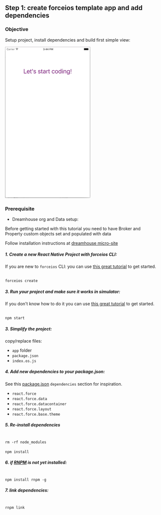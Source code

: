## Step 1: create forceios template app and add dependencies

### Objective

Setup project, install dependencies and build first simple view:

![iOS Screenshot](/tutorial/README_FILES/step1.png?raw=true)

### Prerequisite

* Dreamhouse org and Data setup:

Before getting started with this tutorial you need to have Broker and Property custom objects set and populated with data

Follow installation instructions at [dreamhouse micro-site](http://dreamhouse-site.herokuapp.com/installation/)


##### 1. Create a new React Native Project with forceios CLI:

If you are new to `forceios` CLI: you can use [this great tutorial](http://rajaraodv.github.io/salesforce-react-native-tutorial/) to get started.

  ```

  forceios create

  ```

##### 3. Run your project and make sure it works in simulator:

If you don't know how to do it you can use [this great tutorial](http://rajaraodv.github.io/salesforce-react-native-tutorial/) to get started.

  ```

  npm start

  ```

##### 3. Simplify the project:

copy/replace files: 
* `app` folder
* `package.json`
* `index.os.js` 

##### 4. Add new dependencies to your package.json:

See this [package.json](/package.json) `dependencies` section for inspiration.

* `react.force`
* `react.force.data`
* `react.force.datacontainer`
* `react.force.layout`
* `react.force.base.theme`

##### 5. Re-install dependencies

  ```

  rm -rf node_modules

  npm install

  ```

##### 6. if [RNPM](http://facebook.github.io/react-native/releases/0.24/docs/linking-libraries-ios.html#automatic-linking) is not yet installed:

  ```

  npm install rnpm -g

  ```
##### 7. link dependencies: 

  ```

  rnpm link

  ```
